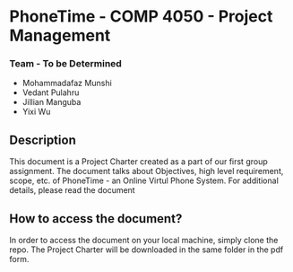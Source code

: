 # PhoneTime - COMP 4050 - Project Management

### Team - To be Determined 

* Mohammadafaz Munshi
* Vedant Pulahru
* Jillian Manguba 
* Yixi Wu

## Description
This document is a Project Charter created as a part of our first group assignment. The document talks about Objectives, high level requirement, scope, etc. of PhoneTime - an Online Virtul Phone System. For additional details, please read the document

## How to access the document?
In order to access the document on your local machine, simply clone the repo. The Project Charter will be downloaded in the same folder in the pdf form.